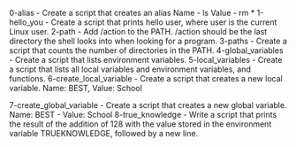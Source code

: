 0-alias - Create a script that creates an alias Name - ls Value - rm *
1-hello_you - Create a script that prints hello user, where user is the current Linux user.
2-path - Add /action to the PATH. /action should be the last directory the shell looks into when looking for a program.
3-paths - Create a script that counts the number of directories in the PATH.
4-global_variables - Create a script that lists environment variables.
5-local_variables - Create a script that lists all local variables and environment variables, and functions.
6-create_local_variable - Create a script that creates a new local variable. Name: BEST, Value: School

7-create_global_variable - Create a script that creates a new global variable. Name: BEST - Value: School
8-true_knowledge - Write a script that prints the result of the addition of 128 with the value stored in the environment variable TRUEKNOWLEDGE, followed by a new line.
